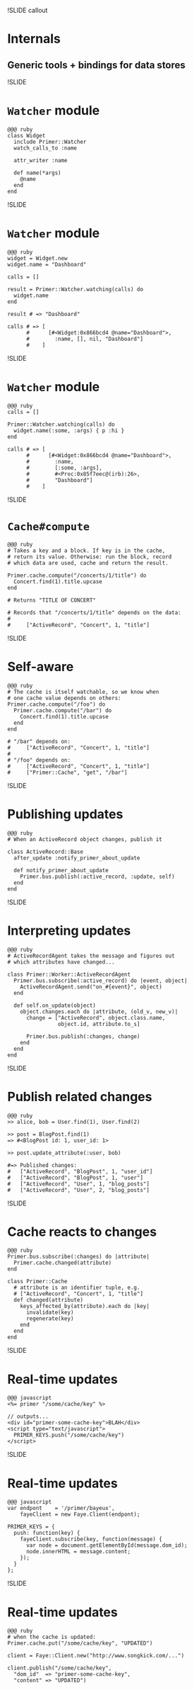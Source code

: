 !SLIDE callout
# Internals
## Generic tools + bindings for data stores


!SLIDE
# `Watcher` module

    @@@ ruby
    class Widget
      include Primer::Watcher
      watch_calls_to :name
      
      attr_writer :name
      
      def name(*args)
        @name
      end
    end


!SLIDE
# `Watcher` module

    @@@ ruby
    widget = Widget.new
    widget.name = "Dashboard"
    
    calls = []
    
    result = Primer::Watcher.watching(calls) do
      widget.name
    end
    
    result # => "Dashboard"
    
    calls # => [
          #      [#<Widget:0x866bcd4 @name="Dashboard">,
          #        :name, [], nil, "Dashboard"]
          #    ]


!SLIDE
# `Watcher` module

    @@@ ruby
    calls = []
    
    Primer::Watcher.watching(calls) do
      widget.name(:some, :args) { p :hi }
    end
    
    calls # => [
          #      [#<Widget:0x866bcd4 @name="Dashboard">,
          #        :name,
          #        [:some, :args],
          #        #<Proc:0x85f7eec@(irb):26>,
          #        "Dashboard"]
          #    ]


!SLIDE
# `Cache#compute`

    @@@ ruby
    # Takes a key and a block. If key is in the cache,
    # return its value. Otherwise: run the block, record
    # which data are used, cache and return the result.
    
    Primer.cache.compute("/concerts/1/title") do
      Concert.find(1).title.upcase
    end
    
    # Returns "TITLE OF CONCERT"
    
    # Records that "/concerts/1/title" depends on the data:
    # 
    #     ["ActiveRecord", "Concert", 1, "title"]


!SLIDE
# Self-aware

    @@@ ruby
    # The cache is itself watchable, so we know when
    # one cache value depends on others:
    Primer.cache.compute("/foo") do
      Primer.cache.compute("/bar") do
        Concert.find(1).title.upcase
      end
    end
    
    # "/bar" depends on:
    #     ["ActiveRecord", "Concert", 1, "title"]
    # 
    # "/foo" depends on:
    #     ["ActiveRecord", "Concert", 1, "title"]
    #     ["Primer::Cache", "get", "/bar"]


!SLIDE
# Publishing updates

    @@@ ruby
    # When an ActiveRecord object changes, publish it
    
    class ActiveRecord::Base
      after_update :notify_primer_about_update
      
      def notify_primer_about_update
        Primer.bus.publish(:active_record, :update, self)
      end
    end


!SLIDE
# Interpreting updates

    @@@ ruby
    # ActiveRecordAgent takes the message and figures out
    # which attributes have changed...
    
    class Primer::Worker::ActiveRecordAgent
      Primer.bus.subscribe(:active_record) do |event, object|
        ActiveRecordAgent.send("on_#{event}", object)
      end
      
      def self.on_update(object)
        object.changes.each do |attribute, (old_v, new_v)|
          change = ["ActiveRecord", object.class.name,
                    object.id, attribute.to_s]
          
          Primer.bus.publish(:changes, change)
        end
      end
    end


!SLIDE
# Publish related changes

    @@@ ruby
    >> alice, bob = User.find(1), User.find(2)
    
    >> post = BlogPost.find(1)
    => #<BlogPost id: 1, user_id: 1>
    
    >> post.update_attribute(:user, bob)
    
    #=> Published changes:
    #   ["ActiveRecord", "BlogPost", 1, "user_id"]
    #   ["ActiveRecord", "BlogPost", 1, "user"]
    #   ["ActiveRecord", "User", 1, "blog_posts"]
    #   ["ActiveRecord", "User", 2, "blog_posts"]


!SLIDE
# Cache reacts to changes

    @@@ ruby
    Primer.bus.subscribe(:changes) do |attribute|
      Primer.cache.changed(attribute)
    end
    
    class Primer::Cache
      # attribute is an identifier tuple, e.g.
      # ["ActiveRecord", "Concert", 1, "title"]
      def changed(attribute)
        keys_affected_by(attribute).each do |key|
          invalidate(key)
          regenerate(key)
        end
      end
    end


!SLIDE
# Real-time updates

    @@@ javascript
    <%= primer "/some/cache/key" %>
    
    // outputs...
    <div id="primer-some-cache-key">BLAH</div>
    <script type="text/javascript">
      PRIMER_KEYS.push("/some/cache/key")
    </script>


!SLIDE
# Real-time updates

    @@@ javascript
    var endpont    = '/primer/bayeux',
        fayeClient = new Faye.Client(endpont);
    
    PRIMER_KEYS = {
      push: function(key) {
        fayeClient.subscribe(key, function(message) {
          var node = document.getElementById(message.dom_id);
          node.innerHTML = message.content;
        });
      }
    };


!SLIDE
# Real-time updates

    @@@ ruby
    # when the cache is updated:
    Primer.cache.put("/some/cache/key", "UPDATED")
    
    client = Faye::Client.new("http://www.songkick.com/...")
    
    client.publish("/some/cache/key",
      "dom_id"  => "primer-some-cache-key",
      "content" => "UPDATED")


